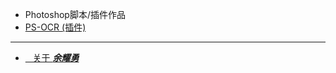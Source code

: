 - Photoshop脚本/插件作品
 - [PS-OCR (插件)](scripts/PS-OCR.md)

---

- [<i class="fa fa-address-card-o"></i>&nbsp;&nbsp;&nbsp;关于&nbsp;***余耀勇***](pages/about)